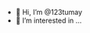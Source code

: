 - 👋 Hi, I’m @123tumay
- 👀 I’m interested in ...
  

<!---
123tumay/123tumay is a ✨ special ✨ repository because its `README.md` (this file) appears on your GitHub profile.
You can click the Preview link to take a look at your changes.
--->
